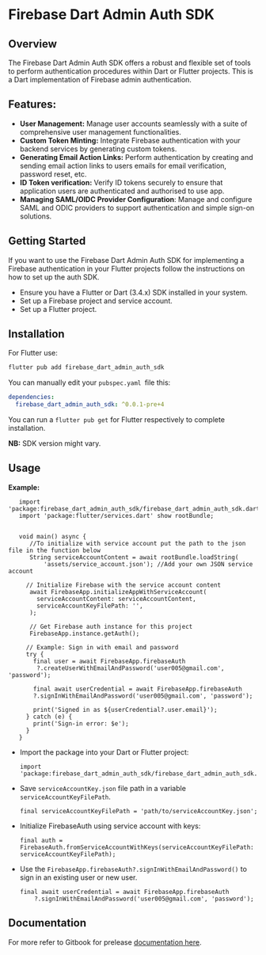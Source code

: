 # Firebase Dart Admin Auth SDK

## Overview

The Firebase Dart Admin Auth SDK offers a robust and flexible set of tools to perform authentication procedures within Dart or Flutter projects. This is a Dart implementation of Firebase admin authentication.

## Features:

- **User Management:** Manage user accounts seamlessly with a suite of comprehensive user management functionalities.
- **Custom Token Minting:** Integrate Firebase authentication with your backend services by generating custom tokens.
- **Generating Email Action Links:** Perform authentication by creating and sending email action links to users emails for email verification, password reset, etc.
- **ID Token verification:** Verify ID tokens securely to ensure that application users are authenticated and authorised to use app.
- **Managing SAML/OIDC Provider Configuration**: Manage and configure SAML and ODIC providers to support authentication and simple sign-on solutions.

## Getting Started

If you want to use the Firebase Dart Admin Auth SDK for implementing a Firebase authentication in your Flutter projects follow the instructions on how to set up the auth SDK.

- Ensure you have a Flutter or Dart (3.4.x) SDK installed in your system.
- Set up a Firebase project and service account.
- Set up a Flutter project.

## Installation

For Flutter use:

```javascript
flutter pub add firebase_dart_admin_auth_sdk
```

You can manually edit your `pubspec.yaml `file this:

```yaml
dependencies:
  firebase_dart_admin_auth_sdk: ^0.0.1-pre+4
```

You can run a `flutter pub get` for Flutter respectively to complete installation.

**NB:** SDK version might vary.

## Usage

**Example:**

```
   import 'package:firebase_dart_admin_auth_sdk/firebase_dart_admin_auth_sdk.dart';
   import 'package:flutter/services.dart' show rootBundle;
   
   
   void main() async {
      //To initialize with service account put the path to the json file in the function below
      String serviceAccountContent = await rootBundle.loadString(
          'assets/service_account.json'); //Add your own JSON service account
     
     // Initialize Firebase with the service account content
      await FirebaseApp.initializeAppWithServiceAccount(
        serviceAccountContent: serviceAccountContent,
        serviceAccountKeyFilePath: '',
      );
      
      // Get Firebase auth instance for this project
      FirebaseApp.instance.getAuth();

     // Example: Sign in with email and password
     try {
       final user = await FirebaseApp.firebaseAuth
        ?.createUserWithEmailAndPassword('user005@gmail.com', 'password');
        
       final await userCredential = await FirebaseApp.firebaseAuth
       ?.signInWithEmailAndPassword('user005@gmail.com', 'password'); 
       
       print('Signed in as ${userCredential?.user.email}');
     } catch (e) {
       print('Sign-in error: $e');
     }
   }

```

- Import the package into your Dart or Flutter project:

  ```
  import 'package:firebase_dart_admin_auth_sdk/firebase_dart_admin_auth_sdk.dart';
  ```

- Save `serviceAccountKey.json` file path in a variable `serviceAccountKeyFilePath`.

  ```
  final serviceAccountKeyFilePath = 'path/to/serviceAccountKey.json';
  ```

- Initialize FirebaseAuth using service account with keys:

  ```
  final auth = FirebaseAuth.fromServiceAccountWithKeys(serviceAccountKeyFilePath: serviceAccountKeyFilePath);
  ```

- Use the `FirebaseApp.firebaseAuth?.signInWithEmailAndPassword()` to sign in an existing user or new user.

  ```
  final await userCredential = await FirebaseApp.firebaseAuth
      ?.signInWithEmailAndPassword('user005@gmail.com', 'password');
  ```

## Documentation

For more refer to Gitbook for prelease [documentation here](https://aortem.gitbook.io/firebase-dart-auth-admin-sdk/).
